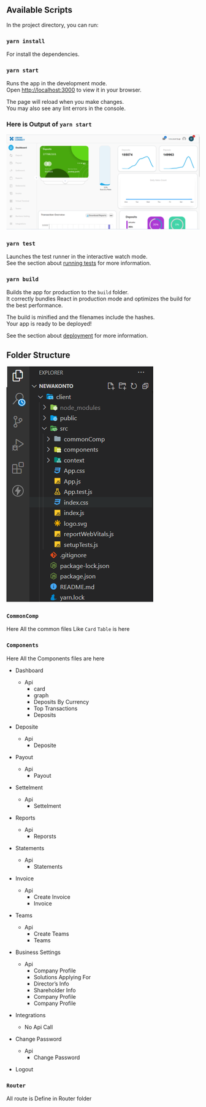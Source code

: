 ## Available Scripts

In the project directory, you can run:

### `yarn install`

For install the dependencies.

### `yarn start`

Runs the app in the development mode.\
Open [http://localhost:3000](http://localhost:3000) to view it in your browser.

The page will reload when you make changes.\
You may also see any lint errors in the console.  
###  Here is Output  of `yarn start`

![foder img](./imgDoc/firstImg.png)  
### `yarn test`

Launches the test runner in the interactive watch mode.\
See the section about [running tests](https://facebook.github.io/create-react-app/docs/running-tests) for more information.

### `yarn build`

Builds the app for production to the `build` folder.\
It correctly bundles React in production mode and optimizes the build for the best performance.

The build is minified and the filenames include the hashes.\
Your app is ready to be deployed!

See the section about [deployment](https://facebook.github.io/create-react-app/docs/deployment) for more information.

## Folder Structure  
<!-- Img -->

![foder img](./imgDoc/folder.png)

### `CommonComp`
Here All the common files Like  `Card` `Table` is here
### `Components`
Here All the Components files are here
  - Dashboard
     - Api
        - card
        - graph
        - Deposits By Currency
        - Top Transactions
        - Deposits
  - Deposite
      - Api
        - Deposite
  - Payout
      - Api
        - Payout
  - Settelment
     - Api
        - Settelment
  - Reports
     - Api
        - Reporsts
  - Statements
     - Api
        - Statements
  - Invoice
     - Api
        - Create Invoice
        - Invoice
  - Teams
     - Api
        - Create Teams
        - Teams
  - Business Settings
     - Api
        - Company Profile
        - Solutions Applying For
        - Director’s Info
        - Shareholder Info
        - Company Profile
        - Company Profile
        

  - Integrations
       - No Api Call
  - Change Password
     - Api
        - Change Password
  - Logout


### `Router`
All  route is Define in Router folder